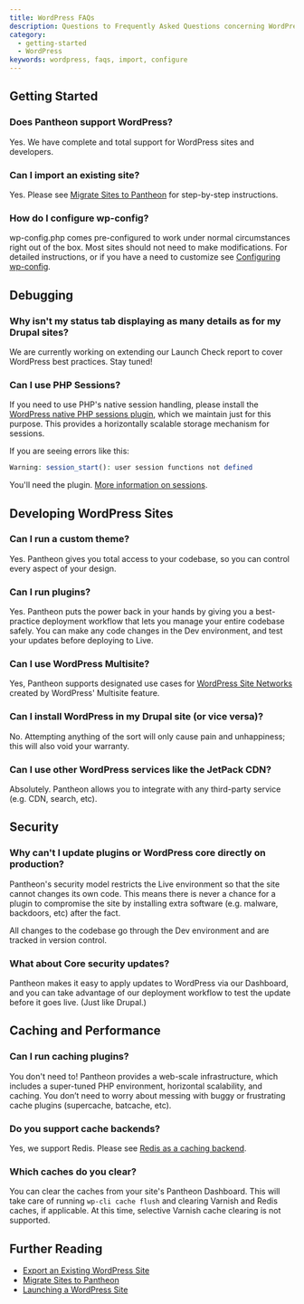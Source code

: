 ```yaml
---
title: WordPress FAQs
description: Questions to Frequently Asked Questions concerning WordPress on the Pantheon Website Management Platform.
category:
  - getting-started
  - WordPress
keywords: wordpress, faqs, import, configure
---
```

## Getting Started

### Does Pantheon support WordPress?

Yes. We have complete and total support for WordPress sites and developers.

### Can I import an existing site?

Yes. Please see [Migrate Sites to Pantheon](/docs/articles/sites/migrate) for step-by-step instructions.

### How do I configure wp-config?

wp-config.php comes pre-configured to work under normal circumstances right out of the box. Most sites should not need to make modifications. For detailed instructions, or if you have a need to customize see [Configuring wp-config](/docs/articles/wordpress/configuring-wp-config-php).

## Debugging

### Why isn't my status tab displaying as many details as for my Drupal sites?

We are currently working on extending our Launch Check report to cover WordPress best practices. Stay tuned!

### Can I use PHP Sessions?

If you need to use PHP's native session handling, please install the [WordPress native PHP sessions plugin](https://wordpress.org/plugins/wp-native-php-sessions/), which we maintain just for this purpose. This provides a horizontally scalable storage mechanism for sessions.

If you are seeing errors like this:

```php
Warning: session_start(): user session functions not defined
```

You'll need the plugin. [More information on sessions](/docs/articles/wordpress/wordpress-and-php-sessions/).

## Developing WordPress Sites

### Can I run a custom theme?

Yes. Pantheon gives you total access to your codebase, so you can control every aspect of your design.

### Can I run plugins?

Yes. Pantheon puts the power back in your hands by giving you a best-practice deployment workflow that lets you manage your entire codebase safely. You can make any code changes in the Dev environment, and test your updates before deploying to Live.

### Can I use WordPress Multisite?

Yes, Pantheon supports designated use cases for [WordPress Site Networks](/docs/articles/wordpress/site-networks) created by WordPress' Multisite feature.

### Can I install WordPress in my Drupal site (or vice versa)?

No. Attempting anything of the sort will only cause pain and unhappiness; this will also void your warranty.

### Can I use other WordPress services like the JetPack CDN?

Absolutely. Pantheon allows you to integrate with any third-party service (e.g. CDN, search, etc).

## Security

### Why can't I update plugins or WordPress core directly on production?

Pantheon's security model restricts the Live environment so that the site cannot changes its own code. This means there is never a chance for a plugin to compromise the site by installing extra software (e.g. malware, backdoors, etc) after the fact.

All changes to the codebase go through the Dev environment and are tracked in version control.

### What about Core security updates?

Pantheon makes it easy to apply updates to WordPress via our Dashboard, and you can take advantage of our deployment workflow to test the update before it goes live. (Just like Drupal.)

## Caching and Performance

### Can I run caching plugins?

You don't need to! Pantheon provides a web-scale infrastructure, which includes a super-tuned PHP environment, horizontal scalability, and caching. You don’t need to worry about messing with buggy or frustrating cache plugins (supercache, batcache, etc).

### Do you support cache backends?

Yes, we support Redis. Please see [Redis as a caching backend](/docs/articles/sites/redis-as-a-caching-backend).

### Which caches do you clear?

You can clear the caches from your site's Pantheon Dashboard. This will take care of running `wp-cli cache flush` and clearing Varnish and Redis caches, if applicable. At this time, selective Varnish cache clearing is not supported.


## Further Reading

- [Export an Existing WordPress Site](/docs/articles/sites/migrate/export-an-existing-wordpress-site)
- [Migrate Sites to Pantheon](/docs/articles/sites/migrate)
- [Launching a WordPress Site](/docs/articles/wordpress/starting-wordpress-site/)
